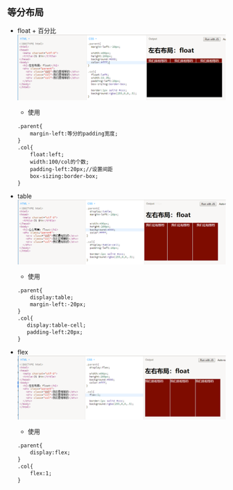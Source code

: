 ## 等分布局

* float + 百分比![](/assets/float_百分比.png)

  * 使用

  ```
  .parent{
      margin-left:等分的padding宽度;
  }
  .col{
      float:left;
      width:100/col的个数;
      padding-left:20px;//设置间距
      box-sizing:border-box;
  }
  ```

* table![](/assets/table.png)

  * 使用

  ```
  .parent{
      display:table;
      margin-left:-20px;
  }
  .col{
     display:table-cell;
     padding-left:20px;   
  }
  ```

* flex
  ![](/assets/eq_flex.png)
  * 使用

  ```
  .parent{
      display:flex;
  }
  .col{
      flex:1;
  }
  ```



